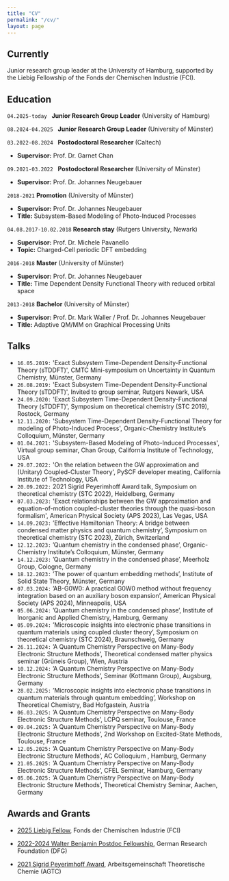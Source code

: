 ```yaml
---
title: "CV"
permalink: "/cv/"
layout: page
---
```


## **Currently**

Junior research group leader at the University of Hamburg, supported by the Liebig Fellowship of the Fonds der Chemischen Industrie (FCI).

## **Education**

`04.2025-today ` __Junior Research Group Leader__  (University of Hamburg)


`08.2024-04.2025 ` __Junior Research Group Leader__  (University of Münster)


`03.2022-08.2024 ` __Postodoctoral Researcher__  (Caltech)

* **Supervisor:** Prof. Dr. Garnet Chan

`09.2021-03.2022 ` __Postodoctoral Researcher__  (University of Münster)

*   **Supervisor:** Prof. Dr. Johannes Neugebauer

`2018-2021` __Promotion__ (University of Münster)

*   **Supervisor:** Prof. Dr. Johannes Neugebauer
*   **Title:** Subsystem-Based Modeling of Photo-Induced Processes

`04.08.2017-10.02.2018` __Research stay__ (Rutgers University, Newark)

*   **Supervisor:** Prof. Dr. Michele Pavanello
*   **Topic:** Charged-Cell periodic DFT embedding

`2016-2018` __Master__ (University of Münster)

*  **Supervisor:** Prof. Dr. Johannes Neugebauer
*   **Title:** Time Dependent Density Functional Theory with reduced orbital space

`2013-2018` __Bachelor__ (University of Münster)

*  **Supervisor:** Prof. Dr. Mark Waller / Prof. Dr. Johannes Neugebauer
*   **Title:** Adaptive QM/MM on Graphical Processing Units


## **Talks** 
*   `16.05.2019:` 'Exact Subsystem Time-Dependent Density-Functional Theory (sTDDFT)', CMTC Mini-symposium on Uncertainty in Quantum Chemistry, Münster, Germany
*   `26.08.2019:` 'Exact Subsystem Time-Dependent Density-Functional Theory (sTDDFT)', Invited to group seminar, Rutgers Newark, USA
*   `24.09.2020:` 'Exact Subsystem Time-Dependent Density-Functional Theory (sTDDFT)', Symposium on theoretical chemistry (STC 2019), Rostock, Germany
*   `12.11.2020:` 'Subsystem Time-Dependent Density-Functional Theory for modeling of Photo-Induced Process', Organic-Chemistry Institute’s Colloquium, Münster, Germany
*   `01.04.2021:` 'Subsystem-Based Modeling of Photo-Induced Processes', Virtual group seminar, Chan Group, California Institute of Technology, USA
*   `29.07.2022:` 'On the relation between the GW approximation and (Unitary) Coupled-Cluster Theory', PySCF developer meating, California Institute of Technology, USA
*   `20.09.2022:` 2021 Sigrid Peyerimhoff Award talk, Symposium on theoretical chemistry (STC 2022), Heidelberg, Germany
*   `07.03.2023:` 'Exact relationships between the GW approximation and equation-of-motion coupled-cluster theories through the quasi-boson formalism', American Physical Society (APS 2023), Las Vegas, USA
* `14.09.2023:` ’Effective Hamiltonian Theory: A bridge between condensed matter physics and quantum
chemistry’, Symposium on theoretical chemistry (STC 2023), Zürich, Switzerland
* `12.12.2023:` ’Quantum chemistry in the condensed phase’, Organic-Chemistry Institute’s Colloquium,
Münster, Germany
* `14.12.2023:` ’Quantum chemistry in the condensed phase’, Meerholz Group, Cologne, Germany
* `18.12.2023:` ’The power of quantum embedding methods’, Institute of Solid State Theory, Münster,
Germany
* `07.03.2024:` ’AB-G0W0: A practical G0W0 method without frequency integration based on an auxiliary
boson expansion’, American Physical Society (APS 2024), Minneapolis, USA
* `05.06.2024:` ’Quantum chemistry in the condensed phase’, Institute of Inorganic and Applied Chemistry,
Hamburg, Germany
* `05.09.2024:` ’Microscopic insights into electronic phase transitions in quantum materials using coupled
cluster theory’, Symposium on theoretical chemistry (STC 2024), Braunschweig, Germany
* `26.11.2024:` ’A Quantum Chemistry Perspective on Many-Body Electronic Structure Methods’, Theoretical
condensed matter physics seminar (Grüneis Group), Wien, Austria
* `10.12.2024:` ’A Quantum Chemistry Perspective on Many-Body Electronic Structure Methods’, Seminar
(Kottmann Group), Augsburg, Germany
* `28.02.2025:` ’Microscopic insights into electronic phase transitions in quantum materials through quantum
embedding’, Workshop on Theoretical Chemistry, Bad Hofgastein, Austria
* `06.03.2025:` ’A Quantum Chemistry Perspective on Many-Body Electronic Structure Methods’, LCPQ seminar, Toulouse, France
* `09.04.2025:` ’A Quantum Chemistry Perspective on Many-Body Electronic Structure Methods’, 2nd Workshop on Excited-State Methods, Toulouse, France
* `12.05.2025:` ’A Quantum Chemistry Perspective on Many-Body Electronic Structure Methods’, AC Colloquium , Hamburg, Germany 
* `21.05.2025:` ’A Quantum Chemistry Perspective on Many-Body Electronic Structure Methods’, CFEL Seminar, Hamburg, Germany 
* `05.06.2025:` ’A Quantum Chemistry Perspective on Many-Body Electronic Structure Methods’, Theoretical Chemistry Seminar, Aachen, Germany 

## **Awards and Grants** 

* [2025 Liebig Fellow](https://www.vci.de/fonds/stipendien/liebig-stipendium/seiten.jsp), Fonds der Chemischen Industrie (FCI)

* [2022-2024 Walter Benjamin Postdoc Fellowship](https://www.dfg.de/de/foerderung/foerdermoeglichkeiten/programme/einzelfoerderung/walter-benjamin), German Research Foundation (DFG)

* [2021 Sigrid Peyerimhoff Award](https://agtc.univie.ac.at/preise/promotion-preis/), Arbeitsgemeinschaft Theoretische Chemie (AGTC)


<!-- ### Footer

Last updated: May 2013 -->